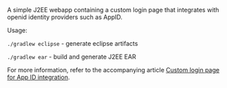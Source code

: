 A simple J2EE webapp containing a custom login page that integrates with openid identity providers such as AppID.

Usage:

`./gradlew eclipse` - generate eclipse artifacts

`./gradlew ear` - build and generate J2EE EAR

For more information, refer to the accompanying article [Custom login page for App ID integration](https://www.ibm.com/blogs/bluemix/2018/06/custom-login-page-app-id-integration/).
